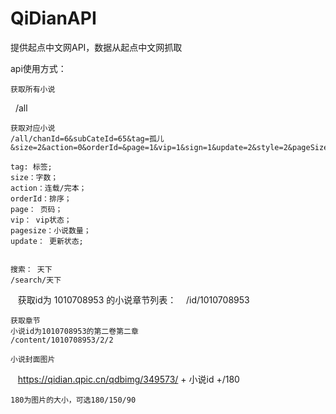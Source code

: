 # QiDianAPI
提供起点中文网API，数据从起点中文网抓取

api使用方式：

    获取所有小说
        /all
    
    获取对应小说
    /all/chanId=6&subCateId=65&tag=孤儿&size=2&action=0&orderId=&page=1&vip=1&sign=1&update=2&style=2&pageSize=50&siteid=1&pubflag=0&hiddenField=0
    
    tag: 标签; 
    size：字数； 
    action：连载/完本； 
    orderId：排序； 
    page： 页码； 
    vip： vip状态； 
    pagesize：小说数量； 
    update： 更新状态;
    

    搜索： 天下
    /search/天下

    获取id为 1010708953 的小说章节列表： 
    /id/1010708953
    
    获取章节
    小说id为1010708953的第二卷第二章
    /content/1010708953/2/2

    小说封面图片
    https://qidian.qpic.cn/qdbimg/349573/  + 小说id +/180
    
    180为图片的大小，可选180/150/90
